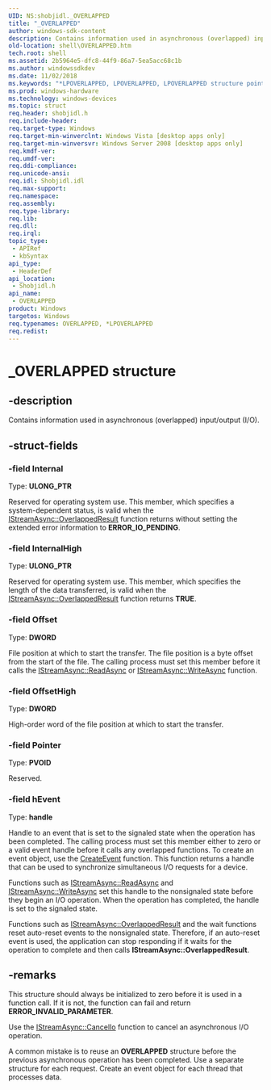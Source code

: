 ```yaml
---
UID: NS:shobjidl._OVERLAPPED
title: "_OVERLAPPED"
author: windows-sdk-content
description: Contains information used in asynchronous (overlapped) input/output (I/O).
old-location: shell\OVERLAPPED.htm
tech.root: shell
ms.assetid: 2b5964e5-dfc8-44f9-86a7-5ea5acc68c1b
ms.author: windowssdkdev
ms.date: 11/02/2018
ms.keywords: "*LPOVERLAPPED, LPOVERLAPPED, LPOVERLAPPED structure pointer [Windows Shell], OVERLAPPED, OVERLAPPED structure [Windows Shell], _OVERLAPPED, _shell_OVERLAPPED, shell.OVERLAPPED, shobjidl/LPOVERLAPPED, shobjidl/OVERLAPPED"
ms.prod: windows-hardware
ms.technology: windows-devices
ms.topic: struct
req.header: shobjidl.h
req.include-header: 
req.target-type: Windows
req.target-min-winverclnt: Windows Vista [desktop apps only]
req.target-min-winversvr: Windows Server 2008 [desktop apps only]
req.kmdf-ver: 
req.umdf-ver: 
req.ddi-compliance: 
req.unicode-ansi: 
req.idl: Shobjidl.idl
req.max-support: 
req.namespace: 
req.assembly: 
req.type-library: 
req.lib: 
req.dll: 
req.irql: 
topic_type:
 - APIRef
 - kbSyntax
api_type:
 - HeaderDef
api_location:
 - Shobjidl.h
api_name:
 - OVERLAPPED
product: Windows
targetos: Windows
req.typenames: OVERLAPPED, *LPOVERLAPPED
req.redist: 
---
```


# _OVERLAPPED structure


## -description


Contains information used in asynchronous (overlapped) input/output (I/O).


## -struct-fields




### -field Internal

Type: <b>ULONG_PTR</b>

Reserved for operating system use. This member, which specifies a system-dependent status, is valid when the <a href="https://msdn.microsoft.com/5a53934f-bbff-4bb0-b374-01adb629a041">IStreamAsync::OverlappedResult</a> function returns without setting the extended error information to <b>ERROR_IO_PENDING</b>.


### -field InternalHigh

Type: <b>ULONG_PTR</b>

Reserved for operating system use. This member, which specifies the length of the data transferred, is valid when the <a href="https://msdn.microsoft.com/5a53934f-bbff-4bb0-b374-01adb629a041">IStreamAsync::OverlappedResult</a> function returns <b>TRUE</b>.


### -field Offset

Type: <b>DWORD</b>

File position at which to start the transfer. The file position is a byte offset from the start of the file. The calling process must set this member before it calls the <a href="https://msdn.microsoft.com/c0046a89-1427-465e-a5f3-2398ebff04f3">IStreamAsync::ReadAsync</a> or <a href="https://msdn.microsoft.com/c5004923-191b-4ec1-83af-f066209c786a">IStreamAsync::WriteAsync</a> function.


### -field OffsetHigh

Type: <b>DWORD</b>

High-order word of the file position at which to start the transfer.


### -field Pointer

Type: <b>PVOID</b>

Reserved.


### -field hEvent

Type: <b>handle</b>

Handle to an event that is set to the signaled state when the operation has been completed. The calling process must set this member either to zero or a valid event handle before it calls any overlapped functions. To create an event object, use the <a href="https://msdn.microsoft.com/1f6d946e-c74c-4599-ac3d-b709216a0900">CreateEvent</a> function. This function returns a handle that can be used to synchronize simultaneous I/O requests for a device.

Functions such as <a href="https://msdn.microsoft.com/c0046a89-1427-465e-a5f3-2398ebff04f3">IStreamAsync::ReadAsync</a> and <a href="https://msdn.microsoft.com/c5004923-191b-4ec1-83af-f066209c786a">IStreamAsync::WriteAsync</a> set this handle to the nonsignaled state before they begin an I/O operation. When the operation has completed, the handle is set to the signaled state.

Functions such as <a href="https://msdn.microsoft.com/5a53934f-bbff-4bb0-b374-01adb629a041">IStreamAsync::OverlappedResult</a> and the wait functions reset auto-reset events to the nonsignaled state. Therefore, if an auto-reset event is used, the application can stop responding if it waits for the operation to complete and then calls <b>IStreamAsync::OverlappedResult</b>.


## -remarks



This structure should always be initialized to zero before it is used in a function call. If it is not, the function can fail and return <b>ERROR_INVALID_PARAMETER</b>.

 Use the <a href="https://msdn.microsoft.com/ca2a1c59-b538-4c1b-9ad3-89d00f19325d">IStreamAsync::CancelIo</a> function to cancel an asynchronous I/O operation.

A common mistake is to reuse an <b>OVERLAPPED</b> structure before the previous asynchronous operation has been completed. Use a separate structure for each request. Create an event object for each thread that processes data. 



